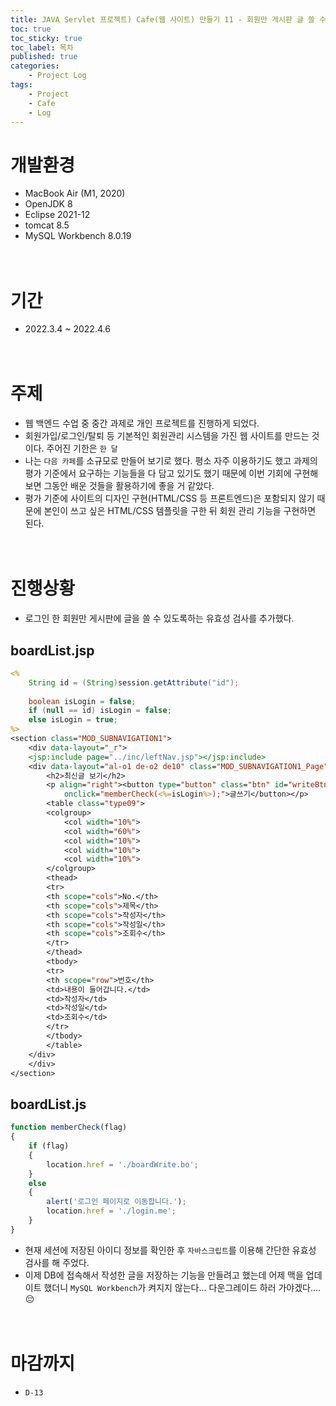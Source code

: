```yaml
---
title: JAVA Servlet 프로젝트) Cafe(웹 사이트) 만들기 11 - 회원만 게시판 글 쓸 수 있게 하기
toc: true
toc_sticky: true
toc_label: 목차
published: true
categories:
    - Project Log
tags:
    - Project
    - Cafe
    - Log
---
```

# 개발환경
* MacBook Air (M1, 2020)
* OpenJDK 8
* Eclipse 2021-12
* tomcat 8.5
* MySQL Workbench 8.0.19<br><br><br>

# 기간
* 2022.3.4 ~ 2022.4.6<br><br><br>

# 주제
* 웹 백엔드 수업 중 중간 과제로 개인 프로젝트를 진행하게 되었다.
* 회원가입/로그인/탈퇴 등 기본적인 회원관리 시스템을 가진 웹 사이트를 만드는 것이다. 주어진 기한은 `한 달`
* 나는 `다음 카페`를 소규모로 만들어 보기로 했다. 평소 자주 이용하기도 했고 과제의 평가 기준에서 요구하는 기능들을 다 담고 있기도 했기 때문에 이번 기회에 구현해 보면 그동안 배운 것들을 활용하기에 좋을 거 같았다.
* 평가 기준에 사이트의 디자인 구현(HTML/CSS 등 프론트엔드)은 포함되지 않기 때문에 본인이 쓰고 싶은 HTML/CSS 템플릿을 구한 뒤 회원 관리 기능을 구현하면 된다.<br><br><br>

# 진행상황
* 로그인 한 회원만 게시판에 글을 쓸 수 있도록하는 유효성 검사를 추가했다.

## boardList.jsp

```jsp
<%
    String id = (String)session.getAttribute("id");
	
    boolean isLogin = false;
    if (null == id) isLogin = false;
    else isLogin = true;
%>
<section class="MOD_SUBNAVIGATION1">
    <div data-layout="_r">
    <jsp:include page="../inc/leftNav.jsp"></jsp:include>
    <div data-layout="al-o1 de-o2 de10" class="MOD_SUBNAVIGATION1_Page">
        <h2>최신글 보기</h2>
        <p align="right"><button type="button" class="btn" id="writeBtn" 
            onclick="memberCheck(<%=isLogin%>);">글쓰기</button></p>
        <table class="type09">
        <colgroup>
            <col width="10%">
            <col width="60%">
            <col width="10%">
            <col width="10%">
            <col width="10%">
        </colgroup>
        <thead>
        <tr>
        <th scope="cols">No.</th>
        <th scope="cols">제목</th>
        <th scope="cols">작성자</th>
        <th scope="cols">작성일</th>
        <th scope="cols">조회수</th>
        </tr>
        </thead>
        <tbody>
        <tr>
        <th scope="row">번호</th>
        <td>내용이 들어갑니다.</td>
        <td>작성자</td>
        <td>작성일</td>
        <td>조회수</td>
        </tr>
        </tbody>
        </table>
    </div>
    </div>
</section>
```

## boardList.js

```javascript
function memberCheck(flag)
{
    if (flag)
    {
        location.href = './boardWrite.bo';
    }
    else 
    {
        alert('로그인 페이지로 이동합니다.');
        location.href = './login.me';
    }
}
```

* 현재 세션에 저장된 아이디 정보를 확인한 후 `자바스크립트`를 이용해 간단한 유효성 검사를 해 주었다.
* 이제 DB에 접속해서 작성한 글을 저장하는 기능을 만들려고 했는데 어제 맥을 업데이트 했더니 `MySQL Workbench`가 켜지지 않는다... 다운그레이드 하러 가야겠다.... 😔<br><br><br>

# 마감까지 
* `D-13`
